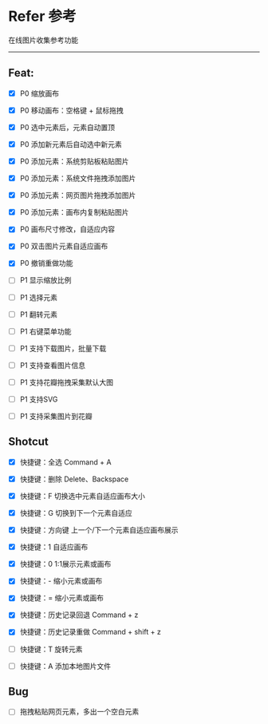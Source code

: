 # Refer 参考

在线图片收集参考功能

---

## Feat:
* [x] P0 缩放画布
* [x] P0 移动画布：空格键 + 鼠标拖拽
* [x] P0 选中元素后，元素自动置顶
* [x] P0 添加新元素后自动选中新元素
* [x] P0 添加元素：系统剪贴板粘贴图片
* [x] P0 添加元素：系统文件拖拽添加图片
* [x] P0 添加元素：网页图片拖拽添加图片
* [x] P0 添加元素：画布内复制粘贴图片
* [x] P0 画布尺寸修改，自适应内容
* [x] P0 双击图片元素自适应画布
* [x] P0 撤销重做功能

* [ ] P1 显示缩放比例
* [ ] P1 选择元素
* [ ] P1 翻转元素
* [ ] P1 右键菜单功能
* [ ] P1 支持下载图片，批量下载
* [ ] P1 支持查看图片信息
* [ ] P1 支持花瓣拖拽采集默认大图
* [ ] P1 支持SVG
* [ ] P1 支持采集图片到花瓣
  

  
## Shotcut
* [x] 快捷键：全选 Command + A
* [x] 快捷键：删除 Delete、Backspace
* [x] 快捷键：F 切换选中元素自适应画布大小
* [x] 快捷键：G 切换到下一个元素自适应
* [x] 快捷键：方向键 上一个/下一个元素自适应画布展示
* [x] 快捷键：1 自适应画布
* [x] 快捷键：0 1:1展示元素或画布

* [x] 快捷键：- 缩小元素或画布
* [x] 快捷键：= 缩小元素或画布
* [x] 快捷键：历史记录回退 Command + z
* [x] 快捷键：历史记录重做 Command + shift + z
* [ ] 快捷键：T 旋转元素
* [ ] 快捷键：A 添加本地图片文件


## Bug
* [ ] 拖拽粘贴网页元素，多出一个空白元素